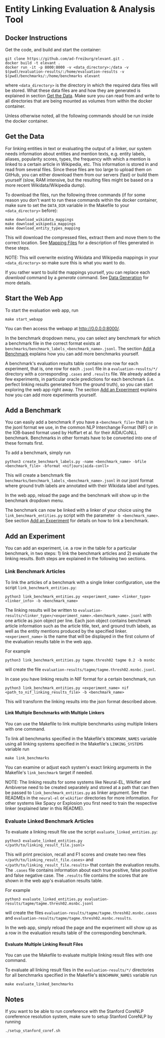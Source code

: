 # Entity Linking Evaluation & Analysis Tool

## Docker Instructions
Get the code, and build and start the container:

    git clone https://github.com/ad-freiburg/elevant.git .
    docker build -t elevant .
    docker run -it -p 8000:8000 -v <data_directory>:/data -v $(pwd)/evaluation-results/:/home/evaluation-results -v $(pwd)/benchmarks/:/home/benchmarks elevant

where `<data_directory>` is the directory in which the required data files will be stored.
What these data files are and how they are generated is explained in section [Get the Data](#get-the-data).
Make sure you can read from and write to all directories that are being mounted as volumes from within the docker container.

Unless otherwise noted, all the following commands should be run inside the docker container.

## Get the Data
For linking entities in text or evaluating the output of a linker, our system needs information about entities and mention texts,
e.g. entity labels, aliases, popularity scores, types, the frequency with which a mention is linked to a certain article in Wikipedia, etc.
This information is stored in and read from several files.
Since these files are too large to upload them on GitHub, you can either download them from our servers (fast)
or build them yourself (slow, RAM intensive, but the resulting files might be based on a more recent Wikidata/Wikipedia dump).

To download the files, run the following three commands
(if for some reason you don't want to run these commands within the docker container,
make sure to set the `DATA_DIR` variable in the Makefile to your `<data_directory>` before):

    make download_wikidata_mappings
    make download_wikipedia_mappings
    make download_entity_types_mapping

This will download the compressed files, extract them and move them to the correct location.
See [Mapping Files](docs/mapping_files.md) for a description of files generated in these steps.

NOTE: This will overwrite existing Wikidata and Wikipedia mappings in your `<data_directory>` so make sure this is
what you want to do.

If you rather want to build the mappings yourself, you can replace each *download* command by a *generate* command.
See [Data Generation](docs/data_generation.md) for more details.

## Start the Web App

To start the evaluation web app, run

    make start_webapp
You can then access the webapp at <http://0.0.0.0:8000/>.

In the benchmark dropdown menu, you can select any benchmark for which a benchmark file in the correct format exists at
`benchmarks/benchmark_labels_<benchmark_name>.jsonl`.
The section [Add a Benchmark](#add-a-benchmark) explains how you can add more benchmarks yourself.

A benchmark's evaluation results table contains one row for each experiment,
that is, one row for each `.jsonl` file in a `evaluation-results/*/` directory
with a corresponding `.cases` and `.results` file.
We already added a few experiments, in particular oracle predictions for each benchmark
(i.e. perfect linking results generated from the ground truth),
so you can start exploring the web app right away.
The section [Add an Experiment](#add-an-experiment) explains how you can add more experiments yourself.

## Add a Benchmark

You can easily add a benchmark if you have a `<benchmark_file>` that is in the jsonl format we use,
in the common NLP Interchange Format (NIF)
or in the IOB-based format used by Hoffart et al. for their AIDA/CoNLL benchmark.
Benchmarks in other formats have to be converted into one of these formats first.

To add a benchmark, simply run

    python3 create_benchmark_labels.py -name <benchmark_name> -bfile <benchmark_file> -bformat <nif|ours|aida-conll>

This will create a benchmark file `benchmarks/benchmark_labels_<benchmark_name>.jsonl` in our jsonl format where
ground truth labels are annotated with their Wikidata label and types.

In the web app, reload the page and the benchmark will show up in the benchmark dropdown menu.

The benchmark can now be linked with a linker of your choice using the
`link_benchmark_entities.py` script with the parameter `-b <benchmark_name>`.
See section [Add an Experiment](#add-an-experiment) for details on how to link a benchmark.

## Add an Experiment

You can add an experiment, i.e. a row in the table for a particular benchmark,
in two steps: 1) link the benchmark articles and 2) evaluate the linking results.
Both steps are explained in the following two sections.

### Link Benchmark Articles
To link the articles of a benchmark with a single linker configuration, use the script `link_benchmark_entities.py`:

    python3 link_benchmark_entities.py <experiment_name> <linker_type> <linker_info> -b <benchmark_name>

The linking results will be written to `evaluation-results/<linker_type>/<experiment_name>.<benchmark_name>.jsonl`
with one article as json object per line. Each json object contains benchmark article information such as the
article title, text, and ground truth labels, as well as the entity mentions produced by the specified linker.
`<experiment_name>` is the name that will be displayed in the first column of the evaluation results table in the web app.

For example

    python3 link_benchmark_entities.py tagme.thresh02 tagme 0.2 -b msnbc

will create the file `evaluation-results/tagme/tagme.thresh02.msnbc.jsonl`.

In case you have linking results in NIF format for a certain benchmark, run

    python3 link_benchmark_entities.py <experiment_name> nif <path_to_nif_linking_results_file> -b <benchmark_name>
This will transform the linking results into the json format described above.

#### Link Multiple Benchmarks with Multiple Linkers
You can use the Makefile to link multiple benchmarks using multiple linkers with one command.

To link all benchmarks specified in the Makefile's `BENCHMARK_NAMES` variable
using all linking systems specified in the Makefile's `LINKING_SYSTEMS` variable run

    make link_benchmarks

You can examine or adjust each system's exact linking arguments in the Makefile's `link_benchmark` target if needed.

NOTE: The linking results for some systems like Neural-EL, Wikifier and Ambiverse need to be created separately
and stored at a path that can then be passed to `link_benchmark_entities.py` as linker argument.
See the READMEs in the `neural-el` or `wikifier` directories for more information.
For other systems like Spacy or Explosion you first need to train the respective linker (explained later in this README).


### Evaluate Linked Benchmark Articles

To evaluate a linking result file use the script `evaluate_linked_entities.py`:

    python3 evaluate_linked_entities.py </path/to/linking_result_file.jsonl>

This will print precision, recall and F1 scores and create two new files
`</path/to/linking_result_file.cases>` and `</path/to/linking_result_file.results>` that contain the evaluation results.
The `.cases` file contains information about each true positive, false positive and false negative case.
The `.results` file contains the scores that are shown in the web app's evaluation results table.

For example

    python3 evaluate_linked_entities.py evaluation-results/tagme/tagme.thresh02.msnbc.jsonl

will create the files `evaluation-results/tagme/tagme.thresh02.msnbc.cases`
and `evaluation-results/tagme/tagme.thresh02.msnbc.results`.

In the web app, simply reload the page and the experiment will show up as a
row in the evaluation results table of the corresponding benchmark.

#### Evaluate Multiple Linking Result Files
You can use the Makefile to evaluate multiple linking result files with one command.

To evaluate all linking result files in the `evaluation-results/*/` directories
for all benchmarks specified in the Makefile's `BENCHMARK_NAMES` variable run

    make evaluate_linked_benchmarks

## Notes

If you want to be able to run coreference with the Stanford CoreNLP coreference resolution system, make sure to setup Stanford CoreNLP by running

    ./setup_stanford_coref.sh
